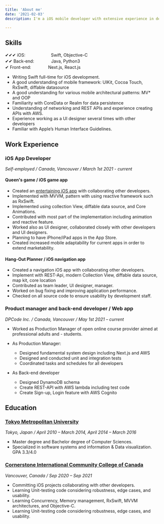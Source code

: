 ```yaml
---
title: 'About me'
date: '2021-02-03'
description: I'm a iOS mobile developer with extensive experience in designing, programming, maintaining, and troubleshooting applications in agile team environments. I'm self-motivated professional who is passionate about learning emerging technologies in the mobile landscape, architectures, and trends. I'm great at team work, as well as agile methodology and always test and write clean stable code with documentation. 

---
```


## Skills

✔✔✔ iOS:　　　　　　Swift, Objective-C</br>
✔✔ Back-end:　　　　Java, Python3</br>
✔ Front-end:　　　　Next.js, React.js</br>

- Writing Swift full-time for iOS development. 
- A good understanding of mobile framework: UIKit, Cocoa Touch, RxSwift, diffable datasource 
- A good understanding for various mobile architectural patterns: MV* and OOP 
- Familiarity with CoreData or Realm for data persistence 
- Understanding of networking and REST APIs and experience creating APIs with AWS. 
- Experience working as a UI designer several times with other developers 
- Familiar with Apple’s Human Interface Guidelines.  

## Work Experience

### iOS App Developer

*Self-employed / Canada, Vancouver / March 1st 2021 - current*

#### Queen's game / iOS game app

- Created an [entertaining iOS app](https://github.com/DaiSugi01/Queens-game) with collaborating other developers.  
- Implemented with MVVM, pattern with using reactive framework such as RxSwift. 
- Implemented using collection View, diffable data source, and Core Animations. 
- Contributed with most part of the implementation including animation and reactive feature. 
- Worked also as UI designer, collaborated closely with other developers and UI designers. 
- Planning to have iPhone/iPad apps in the App Store. 
- Created increased mobile adaptability for current apps in order to extend marketability. 


#### Hang-Out Planner / iOS navigation app

- Created a navigation iOS app with collaborating other developers.  
- Implement with REST-Api, modern Collection View, diffable data source, map kit, core location 
- Contributed as team leader, UI designer, manager.  
- Worked on bug fixing and improving application performance. 
- Checked on all source code to ensure usability by development staff. 


### Product manager and back-end developer / Web app

*DPCode Inc. / Canada, Vancouver / May 1st 2021 – current*

- Worked as Production Manager of open online course provider aimed at professional adults and - students.

- As Production Manager:
  - Designed fundamental system design including Next.js and AWS
  - Designed and conducted unit and integration tests
  - Coordinated tasks and schedules for all developers
  
- As Back-end developer
  - Designed DynamoDB schema
  - Create REST-API with AWS lambda including test code
  - Create Sign-up, Login feature with AWS Cognito


## Education 

### [Tokyo Metropolitan University](https://www.tmu.ac.jp/english/index.html)

*Tokyo, Japan / April 2010 – March 2014, April 2014 – March 2016*
- Master degree and Bachelor degree of Computer Sciences. 
- Specialized in software systems and information & Data visualization. GPA 3.3/4.0 


### [Cornerstone International Community College of Canada](https://ciccc.ca/)

*Vancouver, Canada / Sep 2020 – Sep 2021*

- Committing iOS projects collaborating with other developers.
- Learning Unit-testing code considering robustness, edge cases, and usability.
- Learning Concurrency, Memory management, RxSwift, MVVM architectures, and Objective-C.
- Learning Unit-testing code considering robustness, edge cases, and usability.



